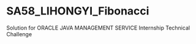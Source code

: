 # SA58_LIHONGYI_Fibonacci
Solution for ORACLE JAVA MANAGEMENT SERVICE Internship Technical Challenge
